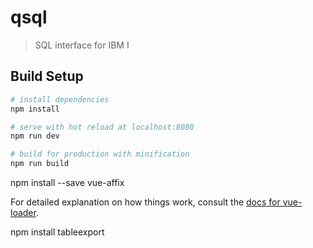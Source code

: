 # qsql

> SQL interface for IBM I

## Build Setup

```bash
# install dependencies
npm install

# serve with hot reload at localhost:8080
npm run dev

# build for production with minification
npm run build
```

npm install --save vue-affix

For detailed explanation on how things work, consult the [docs for vue-loader](http://vuejs.github.io/vue-loader).

npm install tableexport
